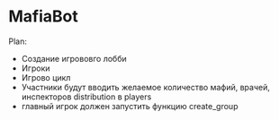 # MafiaBot

Plan:

- Создание игрововго лобби
- Игроки
- Игрово цикл
- Участники будут вводить желаемое количество мафий, врачей, инспекторов distribution в players
- главный игрок должен запустить функцию create_group
